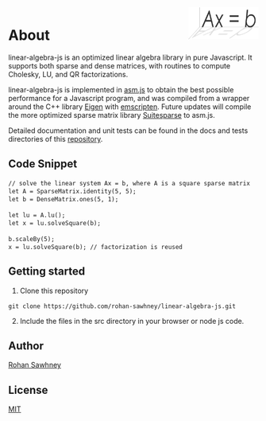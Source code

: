 <a href="https://rohan-sawhney.github.io/linear-algebra-js/">
<img src="lajs-logo.png" height="64" width="141.27" align="right" />
</a>

# About

linear-algebra-js is an optimized linear algebra library in pure Javascript. It supports
both sparse and dense matrices, with routines to compute Cholesky, LU, and QR factorizations.

linear-algebra-js is implemented in [asm.js](http://asmjs.org) to obtain the best possible
performance for a Javascript program, and was compiled from a wrapper around the
C++ library [Eigen](https://eigen.tuxfamily.org) with [emscripten](http://emscripten.org). Future updates will compile the more optimized
sparse matrix library [Suitesparse](http://faculty.cse.tamu.edu/davis/suitesparse.html) to asm.js.

Detailed documentation and unit tests can be found in the docs and tests directories
of this [repository](https://github.com/rohan-sawhney/linear-algebra-js).

## Code Snippet

```
// solve the linear system Ax = b, where A is a square sparse matrix
let A = SparseMatrix.identity(5, 5);
let b = DenseMatrix.ones(5, 1);

let lu = A.lu();
let x = lu.solveSquare(b);

b.scaleBy(5);
x = lu.solveSquare(b); // factorization is reused
```

## Getting started

1. Clone this repository
```
git clone https://github.com/rohan-sawhney/linear-algebra-js.git
```

2. Include the files in the src directory in your browser or node js code.

## Author

[Rohan Sawhney](http://rohansawhney.io)

## License

[MIT](https://opensource.org/licenses/MIT)
